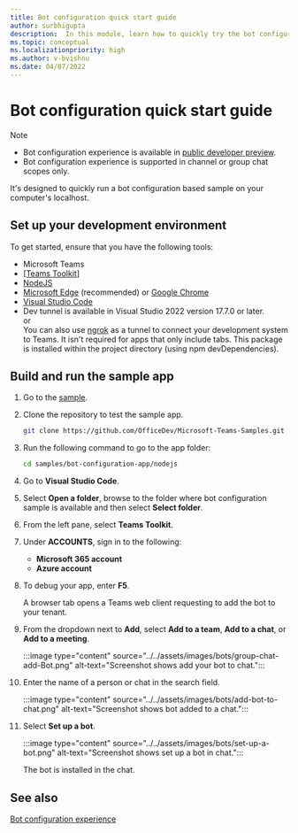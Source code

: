 ```yaml
---
title: Bot configuration quick start guide
author: surbhigupta
description:  In this module, learn how to quickly try the bot configuration.
ms.topic: conceptual
ms.localizationpriority: high
ms.author: v-bvishnu
ms.date: 04/07/2022
---
```


# Bot configuration quick start guide

> [!NOTE]
>
> * Bot configuration experience is available in [public developer preview](../../resources/dev-preview/developer-preview-intro.md).
> * Bot configuration experience is supported in channel or group chat scopes only.

It's designed to quickly run a bot configuration based sample on your computer's localhost.

## Set up your development environment

To get started, ensure that you have the following tools:

* Microsoft Teams
* [[Teams Toolkit](../../../toolkit/install-Teams-Toolkit.md)]
* [NodeJS](https://nodejs.org/en/)
* [Microsoft Edge](https://www.microsoft.com/edge) (recommended) or [Google Chrome](https://www.google.com/chrome/)
* [Visual Studio Code](https://code.visualstudio.com/download)
* Dev tunnel is available in Visual Studio 2022 version 17.7.0 or later. <br> or </br> You can also use [ngrok](https://ngrok.com/download) as a tunnel to connect your development system to Teams. It isn't required for apps that only include tabs. This package is installed within the project directory (using npm devDependencies).

## Build and run the sample app

1. Go to the [sample](https://github.com/OfficeDev/Microsoft-Teams-Samples/tree/v-harikrishnan/bot-configuration-app/samples/bot-configuration-app/nodejs).

1. Clone the repository to test the sample app.

   ```bash
   git clone https://github.com/OfficeDev/Microsoft-Teams-Samples.git
   ```

1. Run the following command to go to the app folder:

   ```bash
   cd samples/bot-configuration-app/nodejs
   ```

1. Go to **Visual Studio Code**.

1. Select **Open a folder**, browse to the folder where bot configuration sample is available and then select **Select folder**.

1. From the left pane, select **Teams Toolkit**.

1. Under **ACCOUNTS**, sign in to the following:
   * **Microsoft 365 account**
   * **Azure account**

1. To debug your app, enter **F5**.

   A browser tab opens a Teams web client requesting to add the bot to your tenant.

1. From the dropdown next to **Add**, select **Add to a team**, **Add to a chat**, or **Add to a meeting**.

   :::image type="content" source="../../assets/images/bots/group-chat-add-Bot.png" alt-text="Screenshot shows add your bot to chat.":::

1. Enter the name of a person or chat in the search field.

   :::image type="content" source="../../assets/images/bots/add-bot-to-chat.png" alt-text="Screenshot shows bot added to a chat.":::

1. Select **Set up a bot**.

   :::image type="content" source="../../assets/images/bots/set-up-a-bot.png" alt-text="Screenshot shows set up a bot in chat.":::

   The bot is installed in the chat.

## See also

[Bot configuration experience](bot-configuration-experience.md)
